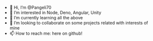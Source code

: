 - 👋 Hi, I’m @Pangeli70
- 👀 I’m interested in Node, Deno, Angular, Unity 
- 🌱 I’m currently learning all the above
- 💞️ I’m looking to collaborate on some projects related with interests of mine
- 📫 How to reach me: here on github!

<!---
Pangeli70/Pangeli70 is a ✨ special ✨ repository because its `README.md` (this file) appears on your GitHub profile.
You can click the Preview link to take a look at your changes.
--->
